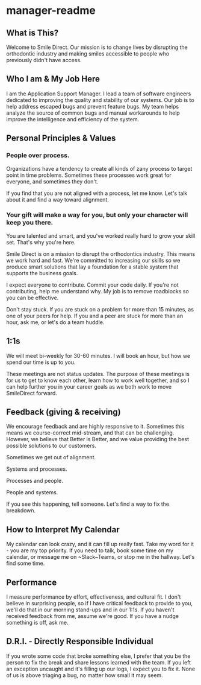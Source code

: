 # manager-readme

## What is This?
Welcome to Smile Direct. Our mission is to change lives by disrupting the orthodontic industry and making smiles accessible to people who previously didn't have access.

## Who I am & My Job Here
I am the Application Support Manager. I lead a team of software engineers dedicated to improving the quality and stability of our systems. Our job is to help address escaped bugs and prevent feature bugs. My team helps analyze the source of common bugs and manual workarounds to help improve the intelligence and efficiency of the system.

## Personal Principles & Values

### People over process.
Organizations have a tendency to create all kinds of zany process to target point in time problems. Sometimes these processes work great for everyone, and sometimes they don't. 

If you find that you are not aligned with a process, let me know. Let's talk about it and find a way toward alignment.

### Your gift will make a way for you, but only your character will keep you there. 
You are talented and smart, and you've worked really hard to grow your skill set. That's why you're here. 

Smile Direct is on a mission to disrupt the orthodontics industry. This means we work hard and fast. We're committed to increasing our skills so we produce smart solutions that lay a foundation for a stable system that supports the business goals.

I expect everyone to contribute. Commit your code daily. If you're not contributing, help me understand why. My job is to remove roadblocks so you can be effective. 

Don't stay stuck. If you are stuck on a problem for more than 15 minutes, as one of your peers for help. If you and a peer are stuck for more than an hour, ask me, or let's do a team huddle. 

## 1:1s
We will meet bi-weekly for 30-60 minutes. I will book an hour, but how we spend our time is up to you.

These meetings are not status updates. The purpose of these meetings is for us to get to know each other, learn how to work well together, and so I can help further you in your career goals as we both work to move SmileDirect forward. 

## Feedback (giving & receiving)
We encourage feedback and are highly responsive to it. Sometimes this means we course-correct mid-stream, and that can be challenging. However, we believe that Better is Better, and we value providing the best possible solutions to our customers.

Sometimes we get out of alignment.

Systems and processes.

Processes and people.

People and systems.

If you see this happening, tell someone. Let's find a way to fix the breakdown.

## How to Interpret My Calendar 
My calendar can look crazy, and it can fill up really fast. Take my word for it - you are my top priority. If you need to talk, book some time on my calendar, or message me on ~Slack~Teams, or stop me in the hallway. Let's find some time.

## Performance 
I measure performance by effort, effectiveness, and cultural fit. I don't believe in surprising people, so if I have critical feedback to provide to you, we'll do that in our morning stand-ups and in our 1:1s. If you haven't received feedback from me, assume we're good. If you have a nudge something is off, ask me. 

## D.R.I. - Directly Responsible Individual 
If you wrote some code that broke something else, I prefer that you be the person to fix the break and share lessons learned with the team. If you left an exception uncaught and it's filling up our logs, I expect you to fix it. None of us is above triaging a bug, no matter how small it may seem. 
